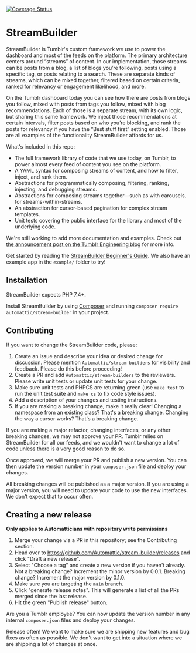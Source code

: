 [![Coverage Status](https://coveralls.io/repos/github/Automattic/stream-builder/badge.svg)](https://coveralls.io/github/Automattic/stream-builder)

# StreamBuilder

StreamBuilder is Tumblr's custom framework we use to power the dashboard and most of the feeds on the platform. The primary architecture centers around “streams” of content. In our implementation, those streams can be posts from a blog, a list of blogs you’re following, posts using a specific tag, or posts relating to a search. These are separate kinds of streams, which can be mixed together, filtered based on certain criteria, ranked for relevancy or engagement likelihood, and more.

On the Tumblr dashboard today you can see how there are posts from blogs you follow, mixed with posts from tags you follow, mixed with blog recommendations. Each of those is a separate stream, with its own logic, but sharing this same framework. We inject those recommendations at certain intervals, filter posts based on who you’re blocking, and rank the posts for relevancy if you have the “Best stuff first” setting enabled. Those are all examples of the functionality StreamBuilder affords for us.

What's included in this repo:

- The full framework library of code that we use today, on Tumblr, to power almost every feed of content you see on the platform.
- A YAML syntax for composing streams of content, and how to filter, inject, and rank them.
- Abstractions for programmatically composing, filtering, ranking, injecting, and debugging streams.
- Abstractions for composing streams together—such as with carousels, for streams-within-streams.
- An abstraction for cursor-based pagination for complex stream templates.
- Unit tests covering the public interface for the library and most of the underlying code.

We're still working to add more documentation and examples. Check out [the announcement post on the Tumblr Engineering blog](https://engineering.tumblr.com/post/722102563011493888/streambuilder-our-open-source-framework-for) for more info.

Get started by reading the [StreamBuilder Beginner's Guide](docs/StreamBuilder-Beginners-Guide.md). We also have an example app in the `example/` folder to try!

## Installation

StreamBuilder expects PHP 7.4+.

Install StreamBuilder by using [Composer](https://getcomposer.org/) and running `composer require automattic/stream-builder` in your project.

## Contributing

If you want to change the StreamBuilder code, please:

1. Create an issue and describe your idea or desired change for discussion. Please mention `Automattic/stream-builders` for visibility and feedback. Please do this before proceeding!
2. Create a PR and add `Automattic/stream-builders` to the reviewers. Please write unit tests or update unit tests for your change.
3. Make sure unit tests and PHPCS are returning green (use `make test` to run the unit test suite and `make cs` to fix code style issues).
4. Add a description of your changes and testing instructions.
5. If you are making a breaking change, make it really clear! Changing a namespace from an existing class? That's a breaking change. Changing the way a cursor works? That's a breaking change.

If you are making a major refactor, changing interfaces, or any other breaking changes, we may not approve your PR. Tumblr relies on StreamBuilder for all our feeds, and we wouldn't want to change a lot of code unless there is a very good reason to do so.

Once approved, we will merge your PR and publish a new version. You can then update the version number in your `composer.json` file and deploy your changes.

All breaking changes will be published as a major version. If you are using a major version, you will need to update your code to use the new interfaces. We don't expect that to occur often.

## Creating a new release

**Only applies to Automatticians with repository write permissions**

1. Merge your change via a PR in this repository; see the Contributing section.
2. Head over to https://github.com/Automattic/stream-builder/releases and click "Draft a new release".
3. Select "Choose a tag" and create a new version if you haven't already. Not a breaking change? Increment the minor version by 0.0.1. Breaking change? Increment the major version by 0.1.0.
4. Make sure you are targeting the `main` branch.
5. Click "generate release notes". This will generate a list of all the PRs merged since the last release.
6. Hit the green "Publish release" button.

Are you a Tumblr employee? You can now update the version number in any internal `composer.json` files and deploy your changes.

Release often! We want to make sure we are shipping new features and bug fixes as often as possible. We don't want to get into a situation where we are shipping a lot of changes at once.
